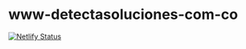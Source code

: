 # www-detectasoluciones-com-co
[![Netlify Status](https://api.netlify.com/api/v1/badges/ccf0d1a7-73cc-4940-a8e1-d23f7390e8ef/deploy-status)](https://app.netlify.com/sites/www-detectasoluciones-com-co/deploys)
